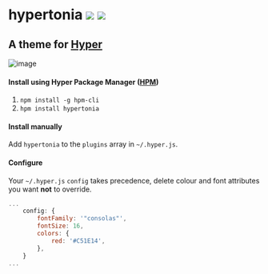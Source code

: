 # hypertonia [![](https://img.shields.io/npm/v/hypertonia.svg)](https://www.npmjs.com/package/hypertonia) [![](https://img.shields.io/badge/source--000000.svg?logo=github&style=social)](https://github.com/omrilotan/mono/tree/master/packages/hypertonia)

## A theme for [Hyper](https://hyper.is/)

![image](https://user-images.githubusercontent.com/516342/45052463-8bf98e80-b08f-11e8-9c8e-996c75f907e2.png)

#### Install using Hyper Package Manager ([HPM](https://github.com/zeit/hpm))
1. `npm install -g hpm-cli`
2. `hpm install hypertonia`

#### Install manually
Add `hypertonia` to the `plugins` array in `~/.hyper.js`.

#### Configure
Your `~/.hyper.js` `config` takes precedence, delete colour and font attributes you want **not** to override.

```js
...
	config: {
		fontFamily: '"consolas"',
		fontSize: 16,
		colors: {
			red: '#C51E14',
		},
	}
...
```
